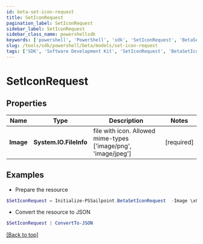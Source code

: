 ```yaml
---
id: beta-set-icon-request
title: SetIconRequest
pagination_label: SetIconRequest
sidebar_label: SetIconRequest
sidebar_class_name: powershellsdk
keywords: ['powershell', 'PowerShell', 'sdk', 'SetIconRequest', 'BetaSetIconRequest'] 
slug: /tools/sdk/powershell/beta/models/set-icon-request
tags: ['SDK', 'Software Development Kit', 'SetIconRequest', 'BetaSetIconRequest']
---
```



# SetIconRequest

## Properties

Name | Type | Description | Notes
------------ | ------------- | ------------- | -------------
**Image** | **System.IO.FileInfo** | file with icon. Allowed mime-types ['image/png', 'image/jpeg'] | [required]

## Examples

- Prepare the resource
```powershell
$SetIconRequest = Initialize-PSSailpoint.BetaSetIconRequest  -Image \x00\x00\x00\x02
```

- Convert the resource to JSON
```powershell
$SetIconRequest | ConvertTo-JSON
```


[[Back to top]](#) 

